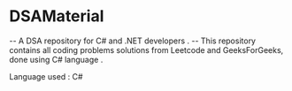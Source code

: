 # DSAMaterial
-- A DSA repository for C# and .NET developers . 
-- This repository contains all coding problems solutions from Leetcode and GeeksForGeeks, done using C# language .

Language used : C#
